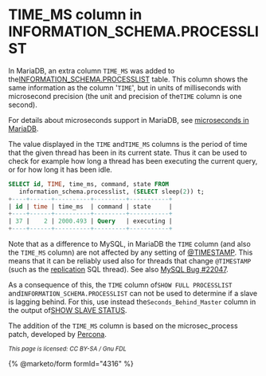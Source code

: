 # TIME\_MS column in INFORMATION\_SCHEMA.PROCESSLIST

In MariaDB, an extra column `TIME_MS` was added to the[INFORMATION\_SCHEMA.PROCESSLIST](information-schema-tables/information-schema-processlist-table.md) table. This column shows the same information as the column '`TIME`', but in units of milliseconds with microsecond precision (the unit and precision of the`TIME` column is one second).

For details about microseconds support in MariaDB, see [microseconds in MariaDB](../../../../sql-functions/date-time-functions/microseconds-in-mariadb.md).

The value displayed in the `TIME` and`TIME_MS` columns is the period of time that the given thread has been in its current state. Thus it can be used to check for example how long a thread has been executing the current query, or for how long it has been idle.

```sql
SELECT id, TIME, time_ms, command, state FROM
   information_schema.processlist, (SELECT sleep(2)) t;
+----+------+----------+---------+-----------+
| id | time | time_ms  | command | state     |
+----+------+----------+---------+-----------+
| 37 |    2 | 2000.493 | Query   | executing |
+----+------+----------+---------+-----------+
```

Note that as a difference to MySQL, in MariaDB the `TIME` column (and also the `TIME_MS` column) are not affected by any setting of [@TIMESTAMP](../../../../../ha-and-performance/optimization-and-tuning/system-variables/server-system-variables.md#timestamp). This means that it can be reliably used also for threads that change `@TIMESTAMP` (such as the [replication](https://github.com/mariadb-corporation/docs-server/blob/test/server/reference/sql-statements/administrative-sql-statements/system-tables/information-schema/broken-reference/README.md) SQL thread). See also [MySQL Bug #22047](https://bugs.mysql.com/bug.php?id=22047).

As a consequence of this, the `TIME` column of`SHOW FULL PROCESSLIST` and`INFORMATION_SCHEMA.PROCESSLIST` can not be used to determine if a slave is lagging behind. For this, use instead the`Seconds_Behind_Master` column in the output of[SHOW SLAVE STATUS](../../show/show-replica-status.md).

The addition of the `TIME_MS` column is based on the microsec\_process patch, developed by [Percona](https://www.percona.com/).

<sub>_This page is licensed: CC BY-SA / Gnu FDL_</sub>

{% @marketo/form formId="4316" %}
